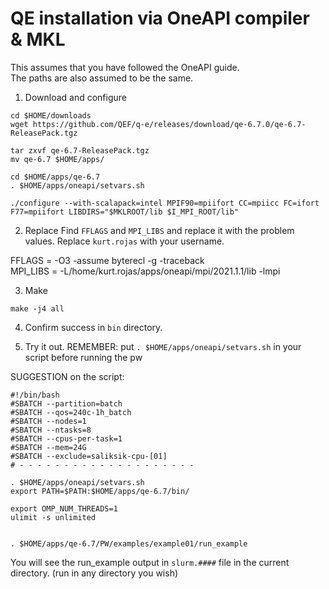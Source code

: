 # QE installation via OneAPI compiler & MKL


 This assumes that you have followed the OneAPI guide.   
 The paths are also assumed to be the same. 

1. Download and configure
```
cd $HOME/downloads
wget https://github.com/QEF/q-e/releases/download/qe-6.7.0/qe-6.7-ReleasePack.tgz

tar zxvf qe-6.7-ReleasePack.tgz
mv qe-6.7 $HOME/apps/

cd $HOME/apps/qe-6.7
. $HOME/apps/oneapi/setvars.sh

./configure --with-scalapack=intel MPIF90=mpiifort CC=mpiicc FC=ifort F77=mpiifort LIBDIRS="$MKLROOT/lib $I_MPI_ROOT/lib"
```

2. Replace
Find `FFLAGS` and `MPI_LIBS` and replace it with the problem values. Replace `kurt.rojas` with your username.

FFLAGS         = -O3 -assume byterecl -g -traceback  
MPI_LIBS       = -L/home/kurt.rojas/apps/oneapi/mpi/2021.1.1/lib -lmpi

3. Make
```
make -j4 all
```
4. Confirm success in `bin` directory.

5. Try it out.
REMEMBER: put `. $HOME/apps/oneapi/setvars.sh` in your script before running the pw

SUGGESTION on the script:

```
#!/bin/bash
#SBATCH --partition=batch
#SBATCH --qos=240c-1h_batch
#SBATCH --nodes=1
#SBATCH --ntasks=8
#SBATCH --cpus-per-task=1
#SBATCH --mem=24G
#SBATCH --exclude=saliksik-cpu-[01]
# - - - - - - - - - - - - - - - - - - - -

. $HOME/apps/oneapi/setvars.sh
export PATH=$PATH:$HOME/apps/qe-6.7/bin/

export OMP_NUM_THREADS=1
ulimit -s unlimited


. $HOME/apps/qe-6.7/PW/examples/example01/run_example
```

You will see the run_example output in `slurm.####` file in the current directory. (run in any directory you wish)


